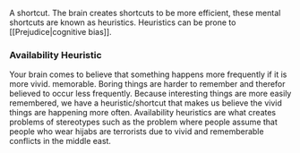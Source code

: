 A shortcut. The brain creates shortcuts to be more efficient, these mental shortcuts are known as heuristics. Heuristics can be prone to [[Prejudice|cognitive bias]].

### Availability Heuristic
Your brain comes to believe that something happens more frequently if it is more vivid. memorable. Boring things are harder to remember and therefor believed to occur less frequently. Because interesting things are more easily remembered, we have a heuristic/shortcut that makes us believe the vivid things are happening more often. Availability heuristics are what creates problems of stereotypes such as the problem where people assume that people who wear hijabs are terrorists due to vivid and rememberable conflicts in the middle east. 